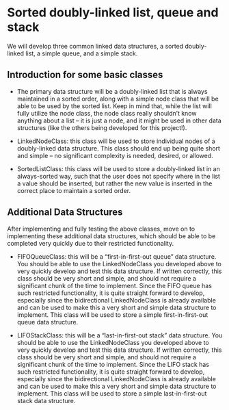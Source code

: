 # Sorted doubly-linked list, queue and stack

We will develop three common linked data structures, a sorted doubly-linked list, a simple queue, and a simple stack. 

## Introduction for some basic classes
- The primary data structure will be a doubly-linked list that is always maintained in a sorted order, along with a simple node class that will be able to be used by the sorted list. Keep in mind that, while the list will fully utilize the node class, the node class really shouldn’t know anything about a list – it is just a node, and it might be used in other data structures (like the others being developed for this project!).

- LinkedNodeClass: this class will be used to store individual nodes of a doubly-linked data structure. This class should end up being quite short and simple – no significant complexity is needed, desired, or allowed.
 
- SortedListClass: this class will be used to store a doubly-linked list in an always-sorted way, such that the user does not specify where in the list a value should be inserted, but rather the new value is inserted in the correct place to maintain a sorted order.

## Additional Data Structures

After implementing and fully testing the above classes, move on to implementing these additional data structures, which should be able to be completed very quickly due to their restricted functionality.

- FIFOQueueClass: this will be a “first-in-first-out queue” data structure. You should be able to use the LinkedNodeClass you developed above to very quickly develop and test this data structure. If written correctly, this class should be very short and simple, and should not require a significant chunk of the time to implement. Since the FIFO queue has such restricted functionality, it is quite straight forward to develop, especially since the bidirectional LinkedNodeClass is already available and can be used to make this a very short and simple data structure to implement. This class will be used to store a simple first-in-first-out queue data structure.

- LIFOStackClass: this will be a “last-in-first-out stack” data structure. You should be able to use the LinkedNodeClass you developed above to very quickly develop and test this data structure. If written correctly, this class should be very short and simple, and should not require a significant chunk of the time to implement. Since the LIFO stack has such restricted functionality, it is quite straight forward to develop, especially since the bidirectional LinkedNodeClass is already available and can be used to make this a very short and simple data structure to implement. This class will be used to store a simple last-in-first-out stack data structure. 
